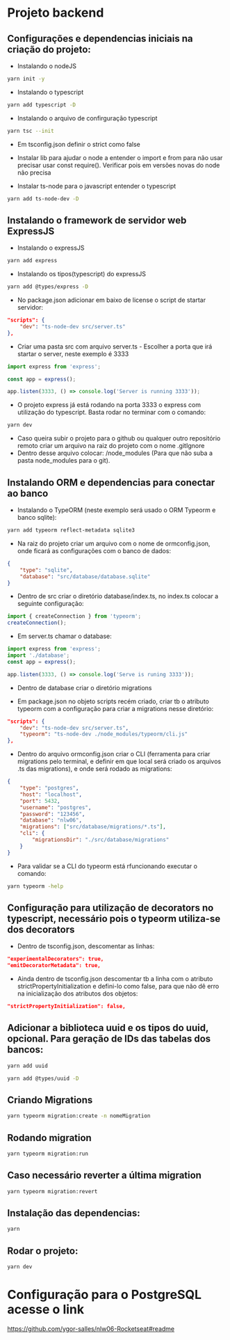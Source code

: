 # Projeto backend

## Configurações e dependencias iniciais na criação do projeto:

* Instalando o nodeJS
```bash
yarn init -y
```

* Instalando o typescript
```bash
yarn add typescript -D
```

* Instalando o arquivo de confirguração typescript
```bash
yarn tsc --init
```
* Em tsconfig.json definir o strict como false

* Instalar lib para ajudar o node a entender o import e from para não usar precisar usar const require(). Verificar pois em versões novas do node não precisa

* Instalar ts-node para o javascript entender o typescript
```bash
yarn add ts-node-dev -D
```
## Instalando o framework de servidor web ExpressJS

* Instalando o expressJS
```bash
yarn add express
```

* Instalando os tipos(typescript) do expressJS
```bash
yarn add @types/express -D
```

* No package.json adicionar em baixo de license o script de startar servidor:
```json
"scripts": {
    "dev": "ts-node-dev src/server.ts"
},
```

* Criar uma pasta src com arquivo server.ts - Escolher a porta que irá startar o server, neste exemplo é 3333

```ts
import express from 'express';

const app = express();

app.listen(3333, () => console.log('Server is running 3333'));
```

* O projeto express já está rodando na porta 3333 o express com utilização do typescript. Basta rodar no terminar com o comando:

```bash
yarn dev
```

* Caso queira subir o projeto para o github ou qualquer outro repositório remoto criar um arquivo na raiz do projeto com o nome .gitIgnore 
* Dentro desse arquivo colocar: /node_modules  (Para que não suba a pasta node_modules para o git).

## Instalando ORM e dependencias para conectar ao banco

* Instalando o TypeORM (neste exemplo será usado o ORM Typeorm e banco sqlite):
```bash
yarn add typeorm reflect-metadata sqlite3
```

* Na raiz do projeto criar um arquivo com o nome de ormconfig.json, onde ficará as configurações com o banco de dados:

```json
{
    "type": "sqlite",
    "database": "src/database/database.sqlite"
}
```

* Dentro de src criar o diretório database/index.ts, no index.ts colocar a seguinte configuração:
```ts
import { createConnection } from 'typeorm';
createConnection();
```

* Em server.ts chamar o database:
```ts
import express from 'express';
import './database';
const app = express();

app.listen(3333, () => console.log('Serve is runing 3333'));
```

* Dentro de database criar o diretório migrations

* Em package.json no objeto scripts recém criado, criar tb o atributo typeorm com a configuração para criar a migrations nesse diretório:
```json
"scripts": {
    "dev": "ts-node-dev src/server.ts",
    "typeorm": "ts-node-dev ./node_modules/typeorm/cli.js"
},
```

* Dentro do arquivo ormconfig.json criar o CLI (ferramenta para criar migrations pelo terminal, e definir em que local será criado os arquivos .ts das migrations), e onde será rodado as migrations:
```json
{
    "type": "postgres",
    "host": "localhost",
    "port": 5432,
    "username": "postgres",
    "password": "123456",
    "database": "nlw06",
    "migrations": ["src/database/migrations/*.ts"],
    "cli": {
        "migrationsDir": "./src/database/migrations"
    }
}
```

* Para validar se a CLI do typeorm está rfuncionando executar o comando:
```bash
yarn typeorm -help
```

## Configuração para utilização de decorators no typescript, necessário pois o typeorm utiliza-se dos decorators

* Dentro de tsconfig.json, descomentar as linhas:
```json
"experimentalDecorators": true,
"emitDecoratorMetadata": true,
```

* Ainda dentro de tsconfig.json descomentar tb a linha com o atributo strictPropertyInitialization e defini-lo como false, para que não dê erro na inicialização dos atributos dos objetos: 
```json
"strictPropertyInitialization": false,
```

## Adicionar a biblioteca uuid e os tipos do uuid, opcional. Para geração de IDs das tabelas dos bancos:
```bash
yarn add uuid
```

```bash
yarn add @types/uuid -D
```

## Criando Migrations

```bash
yarn typeorm migration:create -n nomeMigration
```

## Rodando migration

```bash
yarn typeorm migration:run
```

## Caso necessário reverter a última migration

```bash
yarn typeorm migration:revert
```

## Instalação das dependencias:

```bash
yarn
```
## Rodar o projeto:

```bash
yarn dev
```

# Configuração para o PostgreSQL acesse o link

https://github.com/ygor-salles/nlw06-Rocketseat#readme
